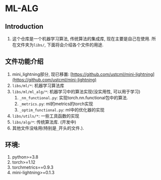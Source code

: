 # ML-ALG


## Introduction
1. 这个仓库是一个机器学习算法, 传统算法的集成库, 现在主要是自己在使用. 所在文件夹为`libs/`, 下面将会介绍各个文件的用途.



## 文件功能介绍
1. mini_lightning部分, 现已移置: [https://github.com/ustcml/mini-lightning](https://github.com/ustcml/mini-lightning)
2. `libs/ml/*`: 机器学习算法库
3. `libs/ml/ml_alg/*`: 机器学习中的算法实现(没实用性, 可以用于学习)
   1. `_nn_functional.py`: 实现torch.nn.functional包中的算法.
   2. `_metrics.py`: ml的metrics的torch实现
   3. `_optim_functional.py`: ml中的优化器的实现
4. `libs/utils/*`: 一些工具函数的实现
5. `libs/alg/*`: 传统算法库. (开发中)
6. 其他文件没啥用(特别是`_`开头的文件.). 



## 环境:
1. python>=3.8
2. torch>=1.12
3. torchmetrics==0.9.3
4. mini-lightning>=0.1.3

